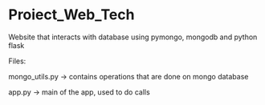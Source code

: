 # Proiect_Web_Tech


Website that interacts with database using pymongo, mongodb and python flask

Files: 

mongo_utils.py -> contains operations that are done on mongo database

app.py -> main of the app, used to do calls
